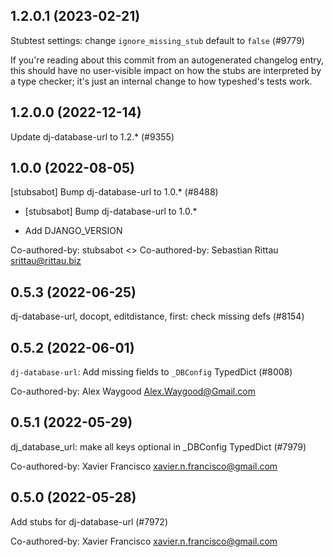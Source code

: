 ## 1.2.0.1 (2023-02-21)

Stubtest settings: change `ignore_missing_stub` default to `false` (#9779)

If you're reading about this commit from an autogenerated changelog entry, this should have no user-visible impact on how the stubs are interpreted by a type checker; it's just an internal change to how typeshed's tests work.

## 1.2.0.0 (2022-12-14)

Update dj-database-url to 1.2.* (#9355)

## 1.0.0 (2022-08-05)

[stubsabot] Bump dj-database-url to 1.0.* (#8488)

* [stubsabot] Bump dj-database-url to 1.0.*

* Add DJANGO_VERSION

Co-authored-by: stubsabot <>
Co-authored-by: Sebastian Rittau <srittau@rittau.biz>

## 0.5.3 (2022-06-25)

dj-database-url, docopt, editdistance, first: check missing defs (#8154)

## 0.5.2 (2022-06-01)

`dj-database-url`: Add missing fields to `_DBConfig` TypedDict (#8008)

Co-authored-by: Alex Waygood <Alex.Waygood@Gmail.com>

## 0.5.1 (2022-05-29)

dj_database_url: make all keys optional in _DBConfig TypedDict (#7979)

Co-authored-by: Xavier Francisco <xavier.n.francisco@gmail.com>

## 0.5.0 (2022-05-28)

Add stubs for dj-database-url (#7972)

Co-authored-by: Xavier Francisco <xavier.n.francisco@gmail.com>

